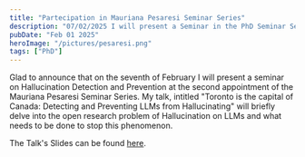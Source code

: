 ```yaml
---
title: "Partecipation in Mauriana Pesaresi Seminar Series"
description: "07/02/2025 I will present a Seminar in the PhD Seminar Series Mauriana Pesaresi about Hallcuination Detection and Prevention."
pubDate: "Feb 01 2025"
heroImage: "/pictures/pesaresi.png"
tags: ["PhD"]
---
```


Glad to announce that on the seventh of February I will present a seminar on Hallucination Detection and Prevention at the second appointment of the Mauriana Pesaresi Seminar Series. 
My talk, intitled "Toronto is the capital of Canada: Detecting and Preventing LLMs from Hallucinating" will briefly delve into the open research problem of Hallucination on LLMs and what needs to be done to stop this phenomenon. 

The Talk's Slides can be found [here](/pdfs/slide_pesaresi.pdf). 
